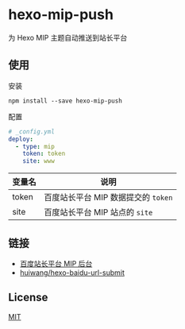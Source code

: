 # hexo-mip-push

为 Hexo MIP 主题自动推送到站长平台

## 使用

安装

```
npm install --save hexo-mip-push
```

配置

``` yaml
# _config.yml
deploy:
  - type: mip
    token: token
    site: www
```

变量名 | 说明
--- | ---
token | 百度站长平台 MIP 数据提交的 `token`
site | 百度站长平台 MIP 站点的 `site`

## 链接

- [百度站长平台 MIP 后台](http://zhanzhang.baidu.com/mip/index)
- [huiwang/hexo-baidu-url-submit](http://hui-wang.info/2016/10/23/Hexo插件之百度主动提交链接/)

## License

[MIT](./LICENSE)
